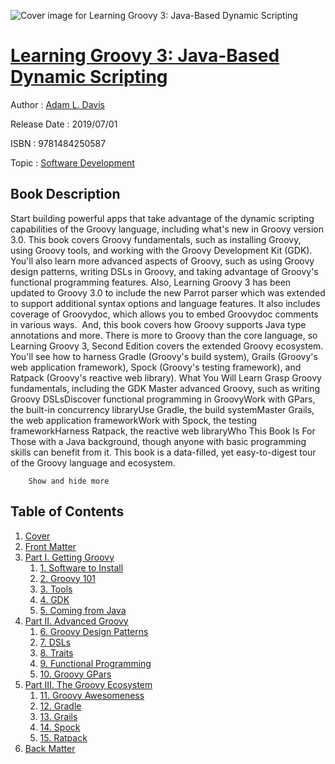 ![Cover image for Learning Groovy 3: Java-Based Dynamic Scripting](https://imgdetail.ebookreading.net/cover/cover/20200215/EB9781484250587.jpg)

[Learning Groovy 3: Java-Based Dynamic Scripting](https://ebookreading.net/view/book/Learning+Groovy+3%3A+Java-Based+Dynamic+Scripting-EB9781484250587_1.html "Learning Groovy 3: Java-Based Dynamic Scripting")
====================================================================================================================

Author : [Adam L. Davis](https://ebookreading.net/search/author/Adam+L.+Davis)

Release Date : 2019/07/01

ISBN : 9781484250587

Topic : [Software Development](https://ebookreading.net/search/category/software-development)

Book Description
-----------------

 Start building powerful apps that take advantage of the dynamic scripting capabilities of the Groovy language, including what's new in Groovy version 3.0. This book covers Groovy fundamentals, such as installing Groovy, using Groovy tools, and working with the Groovy Development Kit (GDK). You'll also learn more advanced aspects of Groovy, such as using Groovy design patterns, writing DSLs in Groovy, and taking advantage of Groovy's functional programming features.
Also, Learning Groovy 3 has been updated to Groovy 3.0 to include the new Parrot parser which was extended to support additional syntax options and language features. It also includes coverage of Groovydoc, which allows you to embed Groovydoc comments in various ways.  And, this book covers how Groovy supports Java type annotations and more.
There is more to Groovy than the core language, so Learning Groovy 3, Second Edition covers the extended Groovy ecosystem. You'll see how to harness Gradle (Groovy's build system), Grails (Groovy's web application framework), Spock (Groovy's testing framework), and Ratpack (Groovy's reactive web library).
What You Will Learn
Grasp Groovy fundamentals, including the GDK Master advanced Groovy, such as writing Groovy DSLsDiscover functional programming in GroovyWork with GPars, the built-in concurrency libraryUse Gradle, the build systemMaster Grails, the web application frameworkWork with Spock, the testing frameworkHarness Ratpack, the reactive web libraryWho This Book Is For
Those with a Java background, though anyone with basic programming skills can benefit from it. This book is a data-filled, yet easy-to-digest tour of the Groovy language and ecosystem. 

        Show and hide more                
Table of Contents
-----------------

1. [Cover](https://ebookreading.net/view/book/Learning+Groovy+3%3A+Java-Based+Dynamic+Scripting-EB9781484250587_1.html)
1. [Front Matter](https://ebookreading.net/view/book/Learning+Groovy+3%3A+Java-Based+Dynamic+Scripting-EB9781484250587_2.html)
1. [Part I. Getting Groovy](https://ebookreading.net/view/book/Learning+Groovy+3%3A+Java-Based+Dynamic+Scripting-EB9781484250587_3.html)
    1. [1. Software to Install](https://ebookreading.net/view/book/Learning+Groovy+3%3A+Java-Based+Dynamic+Scripting-EB9781484250587_4.html)
    1. [2. Groovy 101](https://ebookreading.net/view/book/Learning+Groovy+3%3A+Java-Based+Dynamic+Scripting-EB9781484250587_5.html)
    1. [3. Tools](https://ebookreading.net/view/book/Learning+Groovy+3%3A+Java-Based+Dynamic+Scripting-EB9781484250587_6.html)
    1. [4. GDK](https://ebookreading.net/view/book/Learning+Groovy+3%3A+Java-Based+Dynamic+Scripting-EB9781484250587_7.html)
    1. [5. Coming from Java](https://ebookreading.net/view/book/Learning+Groovy+3%3A+Java-Based+Dynamic+Scripting-EB9781484250587_8.html)
1. [Part II. Advanced Groovy](https://ebookreading.net/view/book/Learning+Groovy+3%3A+Java-Based+Dynamic+Scripting-EB9781484250587_9.html)
    1. [6. Groovy Design Patterns](https://ebookreading.net/view/book/Learning+Groovy+3%3A+Java-Based+Dynamic+Scripting-EB9781484250587_10.html)
    1. [7. DSLs](https://ebookreading.net/view/book/Learning+Groovy+3%3A+Java-Based+Dynamic+Scripting-EB9781484250587_11.html)
    1. [8. Traits](https://ebookreading.net/view/book/Learning+Groovy+3%3A+Java-Based+Dynamic+Scripting-EB9781484250587_12.html)
    1. [9. Functional Programming](https://ebookreading.net/view/book/Learning+Groovy+3%3A+Java-Based+Dynamic+Scripting-EB9781484250587_13.html)
    1. [10. Groovy GPars](https://ebookreading.net/view/book/Learning+Groovy+3%3A+Java-Based+Dynamic+Scripting-EB9781484250587_14.html)
1. [Part III. The Groovy Ecosystem](https://ebookreading.net/view/book/Learning+Groovy+3%3A+Java-Based+Dynamic+Scripting-EB9781484250587_15.html)
    1. [11. Groovy Awesomeness](https://ebookreading.net/view/book/Learning+Groovy+3%3A+Java-Based+Dynamic+Scripting-EB9781484250587_16.html)
    1. [12. Gradle](https://ebookreading.net/view/book/Learning+Groovy+3%3A+Java-Based+Dynamic+Scripting-EB9781484250587_17.html)
    1. [13. Grails](https://ebookreading.net/view/book/Learning+Groovy+3%3A+Java-Based+Dynamic+Scripting-EB9781484250587_18.html)
    1. [14. Spock](https://ebookreading.net/view/book/Learning+Groovy+3%3A+Java-Based+Dynamic+Scripting-EB9781484250587_19.html)
    1. [15. Ratpack](https://ebookreading.net/view/book/Learning+Groovy+3%3A+Java-Based+Dynamic+Scripting-EB9781484250587_20.html)
1. [Back Matter](https://ebookreading.net/view/book/Learning+Groovy+3%3A+Java-Based+Dynamic+Scripting-EB9781484250587_21.html)
